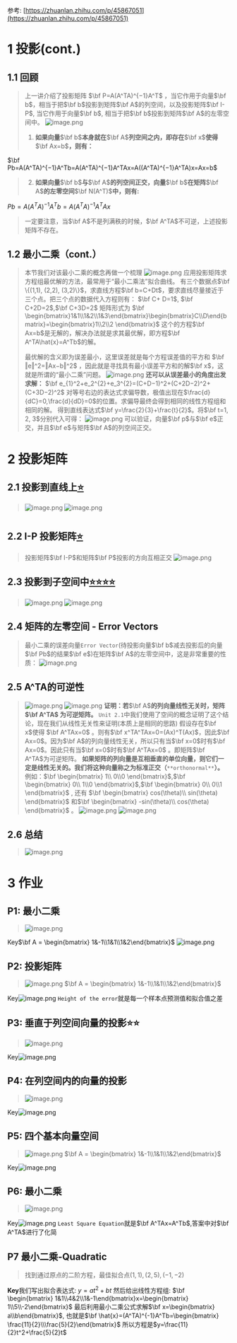 参考: [https://zhuanlan.zhihu.com/p/45867051](https://zhuanlan.zhihu.com/p/45867051)
# 1 投影(cont.)
## 1.1 回顾
> 上一讲介绍了投影矩阵 $\bf P=A(A^TA)^{−1}A^T$ ，当它作用于向量$\bf b$，相当于把$\bf b$投影到矩阵$\bf A$的列空间，以及投影矩阵$\bf I-P$, 当它作用于向量$\bf b$, 相当于把$\bf b$投影到矩阵$\bf A$的左零空间中。
> ![image.png](./2.3_投影矩阵和最小二乘.assets/20230302_2030048863.png)
> 1. **如果向量**$\bf b$**本身就在**$\bf A$**列空间之内，即存在**$\bf x$**使得**$\bf Ax=b$**，则有：**
> 
$\bf Pb=A(A^TA)^{−1}A^Tb=A(A^TA)^{−1}A^TAx=A((A^TA)^{−1}A^TA)x=Ax=b$
> 
> 
> 2. **如果向量**$\bf b$**与**$\bf A$**的列空间正交，向量**$\bf b$**在矩阵**$\bf A$**的左零空间**$\bf N(A^T)$**中，则有:**
> 
$Pb=A(A^TA)^{−1}A^Tb=A(A^TA)^{−1}A^TAx$
> 
> 一定要注意，当$\bf A$不是列满秩的时候，$\bf A^TA$不可逆，上述投影矩阵不存在。


## 1.2 最小二乘（cont.）
> 本节我们对该最小二乘的概念再做一个梳理
> ![image.png](./2.3_投影矩阵和最小二乘.assets/20230302_2030044006.png)
> 应用投影矩阵求方程组最优解的方法，最常用于“最小二乘法”拟合曲线。
> 有三个数据点$\bf \{(1,1), (2,2), (3,2)\}$，求直线方程$\bf b=C+Dt$，要求直线尽量接近于三个点。把三个点的数据代入方程则有：
> $\bf C+ D=1$, $\bf C+2D=2$,$\bf C+3D=2$
> 矩阵形式为 $\bf \begin{bmatrix}1&1\\1&2\\1&3\end{bmatrix}\begin{bmatrix}C\\D\end{bmatrix}=\begin{bmatrix}1\\2\\2 \end{bmatrix}$
> 这个的方程$\bf Ax=b$是无解的，解决办法就是求其最优解，即方程$\bf A^TA\hat{x}=A^Tb$的解。
> 
> 最优解的含义即为误差最小，这里误差就是每个方程误差值的平方和 $\bf ‖e‖^2=‖Ax−b‖^2$ ，因此就是寻找具有最小误差平方和的解$\bf x$，这就是所谓的“最小二乘”问题。
> ![image.png](./2.3_投影矩阵和最小二乘.assets/20230302_2030049754.png)
> **还可以从误差最小的角度出发求解：**
> $\bf e_{1}^2+e_2^{2}+e_3^{2}=(C+D−1)^2+(C+2D−2)^2+(C+3D−2)^2$
> 对等号右边的表达式求偏导数，极值出现在$\frac{d}{dC}=0,\frac{d}{dD}=0$的位置。求偏导最终会得到相同的线性方程组和相同的解。
> 得到直线表达式$\bf y=\frac{2}{3}+\frac{t}{2}$。将$\bf t=1, 2, 3$分别代入可得：
> ![image.png](./2.3_投影矩阵和最小二乘.assets/20230302_2030042059.png)
> 可以验证，向量$\bf p$与$\bf e$正交，并且$\bf e$与矩阵$\bf A$的列空间正交。


# 2 投影矩阵
## 2.1 投影到直线上[⭐](https://www.yuque.com/alexman/so5y8g/bk3kq8/edit#O5YM7)
> ![image.png](./2.3_投影矩阵和最小二乘.assets/20230302_2030057997.png)
> ![image.png](./2.3_投影矩阵和最小二乘.assets/20230302_2030054929.png)

# 
## 2.2 I-P 投影矩阵[⭐](https://www.yuque.com/alexman/so5y8g/bk3kq8/edit#O5YM7)
> 投影矩阵$\bf I-P$和矩阵$\bf P$投影的方向互相正交
> ![image.png](./2.3_投影矩阵和最小二乘.assets/20230302_2030059255.png)



## 2.3 投影到子空间中[⭐⭐](https://www.yuque.com/alexman/so5y8g/bk3kq8/edit#O5YM7)[⭐⭐](https://www.yuque.com/alexman/so5y8g/bk3kq8/edit#O5YM7)
> ![image.png](./2.3_投影矩阵和最小二乘.assets/20230302_2030054020.png)
> ![image.png](./2.3_投影矩阵和最小二乘.assets/20230302_2030064289.png)


## 2.4 矩阵的左零空间 - Error Vectors
> 最小二乘的误差向量`Error Vector`(待投影向量$\bf b$减去投影后的向量$\bf Pb$的结果$\bf e$)在矩阵$\bf A$的左零空间中，这是非常重要的性质：
> ![image.png](./2.3_投影矩阵和最小二乘.assets/20230302_2030069735.png)


## 2.5 A^TA的可逆性
> ![image.png](./2.3_投影矩阵和最小二乘.assets/20230302_2030061082.png)
> ![image.png](./2.3_投影矩阵和最小二乘.assets/20230302_2030069211.png)
> **证明：若**$\bf A$**的列向量线性无关时，矩阵 **$\bf A^TA$** 为可逆矩阵。**
> `Unit 2.1`中我们使用了空间的概念证明了这个结论，现在我们从线性无关性来证明(本质上是相同的思路)
> 假设存在$\bf x$使得 $\bf A^TAx=0$ 。则有$\bf x^TA^TAx=0=(Ax)^T(Ax)$，因此$\bf Ax=0$。因为$\bf A$的列向量线性无关，所以只有当$\bf x=0$时有$\bf Ax=0$。因此只有当$\bf x=0$时有$\bf A^TAx=0$ 。即矩阵$\bf A^TA$为可逆矩阵。
> **如果矩阵的列向量是互相垂直的单位向量，则它们一定是线性无关的。我们将这种向量称之为标准正交（**`**orthonormal**`**）。**
> 例如：$\bf \begin{bmatrix} 1\\ 0\\0 \end{bmatrix}$,$\bf \begin{bmatrix} 0\\ 1\\0 \end{bmatrix}$,$\bf \begin{bmatrix} 0\\ 0\\1 \end{bmatrix}$ , 还有 $\bf \begin{bmatrix} cos(\theta)\\ sin(\theta) \end{bmatrix}$ 和$\bf \begin{bmatrix} -sin(\theta)\\ cos(\theta) \end{bmatrix}$ 。
> ![image.png](./2.3_投影矩阵和最小二乘.assets/20230302_2030073363.png)
> ![image.png](./2.3_投影矩阵和最小二乘.assets/20230302_2030074067.png)


## 2.6 总结
> ![image.png](./2.3_投影矩阵和最小二乘.assets/20230302_2030075006.png)


# 3 作业
## P1: 最小二乘
> ![image.png](./2.3_投影矩阵和最小二乘.assets/20230302_2030077092.png)

Key$\bf A = \begin{bmatrix} 1&-1\\1&1\\1&2\end{bmatrix}$
![image.png](./2.3_投影矩阵和最小二乘.assets/20230302_2030073082.png)


## P2: 投影矩阵
> ![image.png](./2.3_投影矩阵和最小二乘.assets/20230302_2030074469.png)
> $\bf A = \begin{bmatrix} 1&-1\\1&1\\1&2\end{bmatrix}$

Key![image.png](./2.3_投影矩阵和最小二乘.assets/20230302_2030077156.png)
`Height of the error`就是每一个样本点预测值和拟合值之差

## P3: 垂直于列空间向量的投影⭐⭐
> ![image.png](./2.3_投影矩阵和最小二乘.assets/20230302_2030079698.png)

Key![image.png](./2.3_投影矩阵和最小二乘.assets/20230302_2030077955.png)

## P4: 在列空间内的向量的投影
> ![image.png](./2.3_投影矩阵和最小二乘.assets/20230302_2030081235.png)

Key![image.png](./2.3_投影矩阵和最小二乘.assets/20230302_2030082646.png)

## P5: 四个基本向量空间
> ![image.png](./2.3_投影矩阵和最小二乘.assets/20230302_2030087487.png)
> $\bf A = \begin{bmatrix} 1&-1\\1&1\\1&2\end{bmatrix}$

Key![image.png](./2.3_投影矩阵和最小二乘.assets/20230302_2030081712.png)

## P6: 最小二乘
> ![image.png](./2.3_投影矩阵和最小二乘.assets/20230302_2030086146.png)

Key![image.png](./2.3_投影矩阵和最小二乘.assets/20230302_2030084189.png)
`Least Square Equation`就是$\bf A^TAx=A^Tb$,答案中对$\bf A^TA$进行了化简

## P7 最小二乘-Quadratic
> 找到通过原点的二阶方程，最佳拟合点$(1,1),(2,5),(-1,-2)$

**Key**我们写出拟合表达式: $y=at^2+bt$
然后给出线性方程组: $\bf \begin{bmatrix} 1&1\\4&2\\1&-1\end{bmatrix}x=\begin{bmatrix} 1\\5\\-2\end{bmatrix}$
最后利用最小二乘公式求解$\bf x=\begin{bmatrix} a\\b\end{bmatrix}$, 也就是$\bf \hat{x}=(A^TA)^{-1}A^Tb=\begin{bmatrix} \frac{11}{2}\\\frac{5}{2}\end{bmatrix}$
所以方程是$y=\frac{11}{2}t^2+\frac{5}{2}t$

